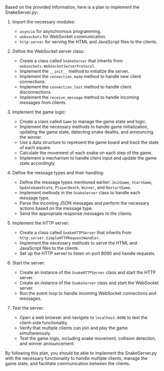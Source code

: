 Based on the provided information, here is a plan to implement the SnakeServer.py:

1. Import the necessary modules:
   - `asyncio` for asynchronous programming.
   - `websockets` for WebSocket communication.
   - `http.server` for serving the HTML and JavaScript files to the clients.

2. Define the WebSocket server class:
   - Create a class called `SnakeServer` that inherits from `websockets.WebSocketServerProtocol`.
   - Implement the `__init__` method to initialize the server.
   - Implement the `connection_made` method to handle new client connections.
   - Implement the `connection_lost` method to handle client disconnections.
   - Implement the `receive_message` method to handle incoming messages from clients.

3. Implement the game logic:
   - Create a class called `Game` to manage the game state and logic.
   - Implement the necessary methods to handle game initialization, updating the game state, detecting snake deaths, and announcing the winner.
   - Use a data structure to represent the game board and track the state of each square.
   - Calculate the movement of each snake on each step of the game.
   - Implement a mechanism to handle client input and update the game state accordingly.

4. Define the message types and their handling:
   - Define the message types mentioned earlier: `JoinGame`, `StartGame`, `UpdateGameState`, `PlayerDeath`, `Winner`, and `RestartGame`.
   - Implement methods in the `SnakeServer` class to handle each message type.
   - Parse the incoming JSON messages and perform the necessary actions based on the message type.
   - Send the appropriate response messages to the clients.

5. Implement the HTTP server:
   - Create a class called `SnakeHTTPServer` that inherits from `http.server.SimpleHTTPRequestHandler`.
   - Implement the necessary methods to serve the HTML and JavaScript files to the clients.
   - Set up the HTTP server to listen on port 8090 and handle requests.

6. Start the server:
   - Create an instance of the `SnakeHTTPServer` class and start the HTTP server.
   - Create an instance of the `SnakeServer` class and start the WebSocket server.
   - Run the event loop to handle incoming WebSocket connections and messages.

7. Test the server:
   - Open a web browser and navigate to `localhost:8090` to test the client-side functionality.
   - Verify that multiple clients can join and play the game simultaneously.
   - Test the game logic, including snake movement, collision detection, and winner announcement.

By following this plan, you should be able to implement the SnakeServer.py with the necessary functionality to handle multiple clients, manage the game state, and facilitate communication between the clients.